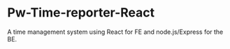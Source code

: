# Pw-Time-reporter-React
A time management system using React for FE and node.js/Express for the BE.
